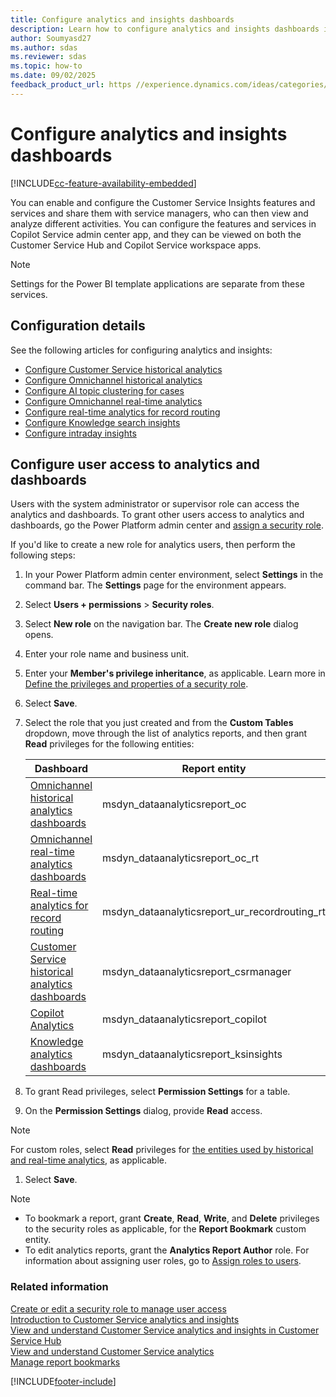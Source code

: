```yaml
---
title: Configure analytics and insights dashboards
description: Learn how to configure analytics and insights dashboards in Copilot Service admin center and Copilot Service workspace.
author: Soumyasd27
ms.author: sdas
ms.reviewer: sdas
ms.topic: how-to
ms.date: 09/02/2025
feedback_product_url: https //experience.dynamics.com/ideas/categories/list/?category=a7f4a807-de3b-eb11-a813-000d3a579c38&forum=b68e50a6-88d9-e811-a96b-000d3a1be7ad
---
```


# Configure analytics and insights dashboards

[!INCLUDE[cc-feature-availability-embedded](../../includes/cc-feature-availability.md)]


You can enable and configure the Customer Service Insights features and services and share them with service managers, who can then view and analyze different activities. You can configure the features and services in Copilot Service admin center app, and they can be viewed on both the Customer Service Hub and Copilot Service workspace apps.

> [!NOTE]
> Settings for the Power BI template applications are separate from these services.

## Configuration details

See the following articles for configuring analytics and insights:

- [Configure Customer Service historical analytics](configure-cs-historical-analytics-csh.md)  
- [Configure Omnichannel historical analytics](oc-historical-analytics-reports.md)  
- [Configure AI topic clustering for cases](configure-topics-clustering-cases-cs.md)  
- [Configure Omnichannel real-time analytics](enable-realtime-analytics-dashboard-administrator.md)
- [Configure real-time analytics for record routing](enable-record-routing.md#manage-real-time-analytics-for-record-routing)
- [Configure Knowledge search insights](enable-knowledge-search-insights.md)  
- [Configure intraday insights](../implement/configure-intraday-dashboard-supervisor.md)

## Configure user access to analytics and dashboards

Users with the system administrator or supervisor role can access the analytics and dashboards. To grant other users access to analytics and dashboards, go the Power Platform admin center and [assign a security role](/power-platform/admin/assign-security-roles?tabs=new#tabpanel_1_new).

If you'd like to create a new role for analytics users, then perform the following steps:

1. In your Power Platform admin center environment, select **Settings** in the command bar. The **Settings** page for the environment appears.
1. Select **Users + permissions** > **Security roles**.
1. Select **New role** on the navigation bar. The **Create new role** dialog opens.
1. Enter your role name and business unit.
1. Enter your **Member's privilege inheritance**, as applicable. Learn more in [Define the privileges and properties of a security role](/power-platform/admin/security-roles-privileges?tabs=new#define-the-privileges-and-properties-of-a-security-role).
1. Select **Save**.
1. Select the role that you just created and from the **Custom Tables** dropdown, move through the list of analytics reports, and then grant **Read** privileges for the following entities:

    |Dashboard  |Report entity  |
    |---------|---------|
    |[Omnichannel historical analytics dashboards](../use/omnichannel-analytics-insights.md)    |   msdyn_dataanalyticsreport_oc      |
    |[Omnichannel real-time analytics dashboards](../use/intro-realtime-analytics-dashboard.md)   |   msdyn_dataanalyticsreport_oc_rt      |
    |[Real-time analytics for record routing](../use/rr-overview.md#overview-of-real-time-analytics-for-record-routing)    |   msdyn_dataanalyticsreport_ur_recordrouting_rt      |
    |[Customer Service historical analytics dashboards](../use/customer-service-analytics-insights-csh.md)     |    msdyn_dataanalyticsreport_csrmanager     |
    |[Copilot Analytics ](../use/copilot-analytics-report.md#use-copilot-analytics-report)  |    msdyn_dataanalyticsreport_copilot     |
    |[Knowledge analytics dashboards](../use/knowledge-search-analytics-cs.md#introduction-to-knowledge-analytics)| msdyn_dataanalyticsreport_ksinsights |
1. To grant Read privileges, select **Permission Settings** for a table.
1. On the **Permission Settings** dialog, provide **Read** access.
> [!NOTE]
> For custom roles, select **Read** privileges for [the entities used by historical and real-time analytics](../use/dataverse-entities.md), as applicable.

1. Select **Save**.

> [!NOTE]
> - To bookmark a report, grant **Create**, **Read**, **Write**, and **Delete** privileges to the security roles as applicable, for the **Report Bookmark** custom entity.
> - To edit analytics reports, grant the **Analytics Report Author** role. For information about assigning user roles, go to [Assign roles to users](../implement/add-users-assign-roles.md#assign-roles-to-users).

### Related information

[Create or edit a security role to manage user access](/power-platform/admin/create-edit-security-role#create-a-security-role.md)  
[Introduction to Customer Service analytics and insights](../implement/customer-service-analytics.md)  
[View and understand Customer Service analytics and insights in Customer Service Hub](../use/customer-service-analytics-insights-csh.md)  
[View and understand Customer Service analytics](../implement/customer-service-analytics.md)  
[Manage report bookmarks](../use/manage-bookmarks.md)  

[!INCLUDE[footer-include](../../includes/footer-banner.md)]
